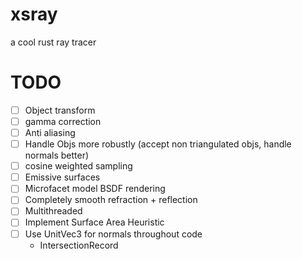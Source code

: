 # xsray
a cool rust ray tracer

# TODO
- [ ] Object transform
- [ ] gamma correction
- [ ] Anti aliasing
- [ ] Handle Objs more robustly (accept non triangulated objs, handle normals better)
- [ ] cosine weighted sampling
- [ ] Emissive surfaces
- [ ] Microfacet model BSDF rendering
- [ ] Completely smooth refraction + reflection
- [ ] Multithreaded
- [ ] Implement Surface Area Heuristic
- [ ] Use UnitVec3 for normals throughout code
  * IntersectionRecord


